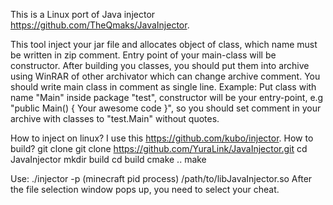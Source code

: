 This is a Linux port of Java injector https://github.com/TheQmaks/JavaInjector.

This tool inject your jar file and allocates object of class, which name must be written in zip comment.
Entry point of your main-class will be constructor.
After building you classes, you should put them into archive using WinRAR of other archivator which can change archive comment.
You should write main class in comment as single line.
Example:
Put class with name "Main" inside package "test", constructor will be your entry-point, e.g
"public Main() { Your awesome code }", so you should set comment in your archive with classes to "test.Main" without quotes. 

How to inject on linux? I use this https://github.com/kubo/injector.
How to build? 
git clone git clone https://github.com/YuraLink/JavaInjector.git
cd JavaInjector
mkdir build
cd build
cmake ..
make

Use: ./injector -p (minecraft pid process) /path/to/libJavaInjector.so
After the file selection window pops up, you need to select your cheat.


